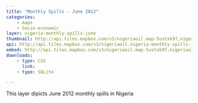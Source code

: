```yaml
---
title: "Monthly Spills - June 2012"
categories: 
    - maps
    - Socio-economic
layer: nigeria-monthly-spills-june
thumbnail: http://api.tiles.mapbox.com/v3/nigeriaoil.map-5ustxk97,nigeriaoil.nigeria-monthly-spills-june/7/66/61.png
api: http://api.tiles.mapbox.com/v3/nigeriaoil.nigeria-monthly-spills-june.jsonp
embed: http://api.tiles.mapbox.com/v3/nigeriaoil.map-5ustxk97,nigeriaoil.nigeria-monthly-spills-june.html
downloads:
    - type: CSV
      link: 
    - type: SQLite

---
```


This layer dipicts June 2012 monthly spills in Nigeria